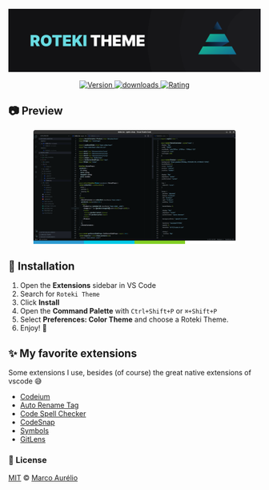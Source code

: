 <p align="center">
    <img alt="roteki banner" src="./.github/banner.png">
</p>

<p align="center">
  <!-- version -->
  <a href="https://marketplace.visualstudio.com/items?itemName=omarcoaur3lio.roteki-theme" target="_blank">
    <img alt="Version" src="https://img.shields.io/visual-studio-marketplace/v/omarcoaur3lio.roteki-theme?maxAge=86400&style=for-the-badge&labelColor=090C0D&color=4BE1E6">
  </a>

  <!-- downloads -->
  <a href="https://marketplace.visualstudio.com/items?itemName=omarcoaur3lio.roteki-theme" target="_blank">
    <img alt="downloads" src="https://img.shields.io/visual-studio-marketplace/d/omarcoaur3lio.roteki-theme?maxAge=3600&style=for-the-badge&labelColor=090C0D&color=4BE1E6">
  </a>

  <!-- rating -->
  <a href="https://marketplace.visualstudio.com/items?itemName=omarcoaur3lio.roteki-theme" target="_blank">
    <img alt="Rating" src="https://img.shields.io/visual-studio-marketplace/stars/omarcoaur3lio.roteki-theme?maxAge=86400&style=for-the-badge&labelColor=090C0D&color=4BE1E6">
  </a>

## :camera: Preview
<p align="center">
  <img alt="preview" src="./.github/preview.png" width="80%">
</p>

## :hammer: Installation
1. Open the **Extensions** sidebar in VS Code
2. Search for `Roteki Theme`
3. Click **Install**
4. Open the **Command Palette** with `Ctrl+Shift+P` or `⌘+Shift+P`
5. Select **Preferences: Color Theme** and choose a Roteki Theme.
6. Enjoy! 🎉 

## :sparkles: My favorite extensions
Some extensions I use, besides (of course) the great native extensions of vscode :sweat_smile:

- [Codeium](https://marketplace.visualstudio.com/items?itemName=Codeium.codeium)
- [Auto Rename Tag](https://marketplace.visualstudio.com/items?itemName=formulahendry.auto-rename-tag)
- [Code Spell Checker](https://marketplace.visualstudio.com/items?itemName=streetsidesoftware.code-spell-checker)
- [CodeSnap](https://marketplace.visualstudio.com/items?itemName=adpyke.codesnap)
- [Symbols](https://marketplace.visualstudio.com/items?itemName=miguelsolorio.symbols)
- [GitLens](https://marketplace.visualstudio.com/items?itemName=eamodio.gitlens)


### :page_facing_up: License

[MIT](LICENSE) © [Marco Aurélio](https://github.com/omarcoaur3lio)
